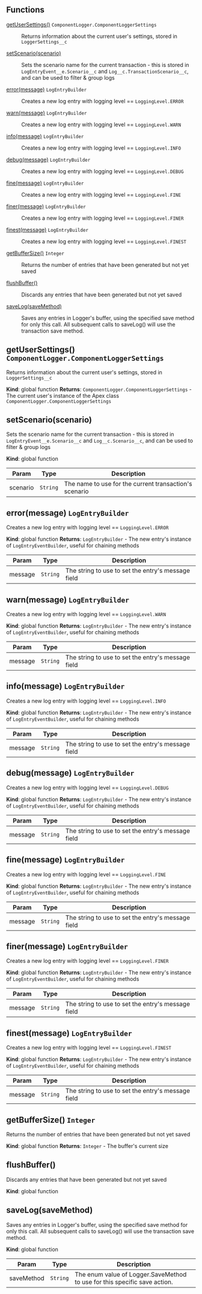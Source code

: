 ## Functions

<dl>
<dt><a href="#getUserSettings">getUserSettings()</a> <code>ComponentLogger.ComponentLoggerSettings</code></dt>
<dd><p>Returns information about the current user&#39;s settings, stored in <code>LoggerSettings__c</code></p>
</dd>
<dt><a href="#setScenario">setScenario(scenario)</a></dt>
<dd><p>Sets the scenario name for the current transaction - this is stored in <code>LogEntryEvent__e.Scenario__c</code>
             and <code>Log__c.TransactionScenario__c</code>, and can be used to filter &amp; group logs</p>
</dd>
<dt><a href="#error">error(message)</a> <code>LogEntryBuilder</code></dt>
<dd><p>Creates a new log entry with logging level == <code>LoggingLevel.ERROR</code></p>
</dd>
<dt><a href="#warn">warn(message)</a> <code>LogEntryBuilder</code></dt>
<dd><p>Creates a new log entry with logging level == <code>LoggingLevel.WARN</code></p>
</dd>
<dt><a href="#info">info(message)</a> <code>LogEntryBuilder</code></dt>
<dd><p>Creates a new log entry with logging level == <code>LoggingLevel.INFO</code></p>
</dd>
<dt><a href="#debug">debug(message)</a> <code>LogEntryBuilder</code></dt>
<dd><p>Creates a new log entry with logging level == <code>LoggingLevel.DEBUG</code></p>
</dd>
<dt><a href="#fine">fine(message)</a> <code>LogEntryBuilder</code></dt>
<dd><p>Creates a new log entry with logging level == <code>LoggingLevel.FINE</code></p>
</dd>
<dt><a href="#finer">finer(message)</a> <code>LogEntryBuilder</code></dt>
<dd><p>Creates a new log entry with logging level == <code>LoggingLevel.FINER</code></p>
</dd>
<dt><a href="#finest">finest(message)</a> <code>LogEntryBuilder</code></dt>
<dd><p>Creates a new log entry with logging level == <code>LoggingLevel.FINEST</code></p>
</dd>
<dt><a href="#getBufferSize">getBufferSize()</a> <code>Integer</code></dt>
<dd><p>Returns the number of entries that have been generated but not yet saved</p>
</dd>
<dt><a href="#flushBuffer">flushBuffer()</a></dt>
<dd><p>Discards any entries that have been generated but not yet saved</p>
</dd>
<dt><a href="#saveLog">saveLog(saveMethod)</a></dt>
<dd><p>Saves any entries in Logger&#39;s buffer, using the specified save method for only this call.
             All subsequent calls to saveLog() will use the transaction save method.</p>
</dd>
</dl>

<a name="getUserSettings"></a>

## getUserSettings() <code>ComponentLogger.ComponentLoggerSettings</code>

Returns information about the current user's settings, stored in `LoggerSettings__c`

**Kind**: global function
**Returns**: <code>ComponentLogger.ComponentLoggerSettings</code> - The current user's instance of the Apex class `ComponentLogger.ComponentLoggerSettings`
<a name="setScenario"></a>

## setScenario(scenario)

Sets the scenario name for the current transaction - this is stored in `LogEntryEvent__e.Scenario__c`
and `Log__c.Scenario__c`, and can be used to filter & group logs

**Kind**: global function

| Param    | Type                | Description                                            |
| -------- | ------------------- | ------------------------------------------------------ |
| scenario | <code>String</code> | The name to use for the current transaction's scenario |

<a name="error"></a>

## error(message) <code>LogEntryBuilder</code>

Creates a new log entry with logging level == `LoggingLevel.ERROR`

**Kind**: global function
**Returns**: <code>LogEntryBuilder</code> - The new entry's instance of `LogEntryEventBuilder`, useful for chaining methods

| Param   | Type                | Description                                        |
| ------- | ------------------- | -------------------------------------------------- |
| message | <code>String</code> | The string to use to set the entry's message field |

<a name="warn"></a>

## warn(message) <code>LogEntryBuilder</code>

Creates a new log entry with logging level == `LoggingLevel.WARN`

**Kind**: global function
**Returns**: <code>LogEntryBuilder</code> - The new entry's instance of `LogEntryEventBuilder`, useful for chaining methods

| Param   | Type                | Description                                        |
| ------- | ------------------- | -------------------------------------------------- |
| message | <code>String</code> | The string to use to set the entry's message field |

<a name="info"></a>

## info(message) <code>LogEntryBuilder</code>

Creates a new log entry with logging level == `LoggingLevel.INFO`

**Kind**: global function
**Returns**: <code>LogEntryBuilder</code> - The new entry's instance of `LogEntryEventBuilder`, useful for chaining methods

| Param   | Type                | Description                                        |
| ------- | ------------------- | -------------------------------------------------- |
| message | <code>String</code> | The string to use to set the entry's message field |

<a name="debug"></a>

## debug(message) <code>LogEntryBuilder</code>

Creates a new log entry with logging level == `LoggingLevel.DEBUG`

**Kind**: global function
**Returns**: <code>LogEntryBuilder</code> - The new entry's instance of `LogEntryEventBuilder`, useful for chaining methods

| Param   | Type                | Description                                        |
| ------- | ------------------- | -------------------------------------------------- |
| message | <code>String</code> | The string to use to set the entry's message field |

<a name="fine"></a>

## fine(message) <code>LogEntryBuilder</code>

Creates a new log entry with logging level == `LoggingLevel.FINE`

**Kind**: global function
**Returns**: <code>LogEntryBuilder</code> - The new entry's instance of `LogEntryEventBuilder`, useful for chaining methods

| Param   | Type                | Description                                        |
| ------- | ------------------- | -------------------------------------------------- |
| message | <code>String</code> | The string to use to set the entry's message field |

<a name="finer"></a>

## finer(message) <code>LogEntryBuilder</code>

Creates a new log entry with logging level == `LoggingLevel.FINER`

**Kind**: global function
**Returns**: <code>LogEntryBuilder</code> - The new entry's instance of `LogEntryEventBuilder`, useful for chaining methods

| Param   | Type                | Description                                        |
| ------- | ------------------- | -------------------------------------------------- |
| message | <code>String</code> | The string to use to set the entry's message field |

<a name="finest"></a>

## finest(message) <code>LogEntryBuilder</code>

Creates a new log entry with logging level == `LoggingLevel.FINEST`

**Kind**: global function
**Returns**: <code>LogEntryBuilder</code> - The new entry's instance of `LogEntryEventBuilder`, useful for chaining methods

| Param   | Type                | Description                                        |
| ------- | ------------------- | -------------------------------------------------- |
| message | <code>String</code> | The string to use to set the entry's message field |

<a name="getBufferSize"></a>

## getBufferSize() <code>Integer</code>

Returns the number of entries that have been generated but not yet saved

**Kind**: global function
**Returns**: <code>Integer</code> - The buffer's current size
<a name="flushBuffer"></a>

## flushBuffer()

Discards any entries that have been generated but not yet saved

**Kind**: global function
<a name="saveLog"></a>

## saveLog(saveMethod)

Saves any entries in Logger's buffer, using the specified save method for only this call.
All subsequent calls to saveLog() will use the transaction save method.

**Kind**: global function

| Param      | Type                | Description                                                               |
| ---------- | ------------------- | ------------------------------------------------------------------------- |
| saveMethod | <code>String</code> | The enum value of Logger.SaveMethod to use for this specific save action. |

